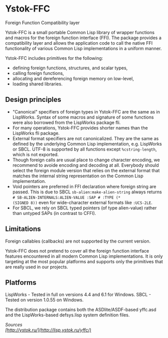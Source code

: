 # Ystok-FFC

Foreign Function Compatibility layer


Ystok-FFC is a small portable Common Lisp library of wrapper functions and macros for the foreign function interface (FFI). The package provides a compatibility layer and allows the application code to call the native FFI functionality of various Common Lisp implementations in a uniform manner.

Ystok-FFC includes primitives for the following:
* defining foreign functions, structures, and scalar types,
* calling foreign functions,
* allocating and dereferencing foreign memory on low-level,
* loading shared libraries.

Design principles
-----------------

* "Canonical" specifiers of foreign types in Ystok-FFC are the same as in LispWorks. Syntax of some macros and signature of some functions were also borrowed from the LispWorks package fli.
* For many operations, Ystok-FFC provides shorter names than the LispWorks fli package.
* External format specifiers are not canonicalized. They are the same as defined by the underlying Common Lisp implementation, e.g. LispWorks or SBCL. UTF-8 is supported by all functions except <code>%cstring-length</code>, which is not exported.
* Though foreign calls are usual place to change character encoding, we recommend to avoide encoding and decoding at all. Everybody should select the foreign module version that relies on the external format that matches the internal string representation on the Common Lisp implementation.
* Void pointers are preferred in FFI declaration where foreign string are passed. This is due to  SBCL <code>sb-alien:make-alien-string</code> always returns <code># SB-ALIEN-INTERNALS:ALIEN-VALUE :SAP # :TYPE (* (SIGNED 8))</code> even for wide-character external formats like <code>:UCS-2LE</code>.
* For SBCL, we rely on SBCL typed pointers (of type alien-value) rather than untyped SAPs (in contrast to CFFI).


Limitations
-----------

Foreign callables (callbacks) are not supported by the current version.

Ystok-FFC does not pretend to cover all the foreign function interface features encountered in all modern Common Lisp implementations. It is only targeting at the most popular platforms and supports only the primitives that are really used in our projects.


Platforms
---------

LispWorks - Tested in full on versions 4.4 and 6.1 for Windows.
SBCL - Tested on version 1.0.55 on Windows.


The distribution package contains both the ASDlite/ASDF-based yffc.asd and the LispWorks-based defsys.lisp system definition files.


<i>Sources</i><br>
<i>[http://ystok.ru/](http://lisp.ystok.ru/yffc/)</i>
